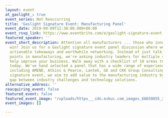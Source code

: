 ```yaml
---
layout: event
at_gaslight_: true
event_series: Not Reoccurring
title: 'Gaslight Signature Event: Manufacturing Panel'
event_date: 2019-09-09T12:30:00.000+00:00
event_rsvp_link: https://www.eventbrite.com/e/gaslight-signature-event-manufacturing-panel-tickets-68276854911?utm_source=eb_email&utm_medium=email&utm_campaign=new_event_email&utm_term=viewmyevent_button
featured_speaker: ''
event_short_description: Attention all manufacturers ... those who innovate, will
  win! Join us for a Gaslight signature event panel discussion where we'll provide
  actionable takeaways and worthwhile networking. Instead of just talking about pain
  points in manufacturing, we're asking industry leaders for multiple solutions to
  help improve your business. Walk away with a checklist of 10 areas to improve starting
  today. We've hand selected a panel that has a wide range of experiences and viewpoints,
  including AMEND, Atkins & Pearce, Lantek, GE and CKK Group Consulting. With this
  signature event, we aim to add value to the manufacturing industry by bridging the
  gap between industry challenges and technology solutions.
alternative_address: ''
reacquiring_event: false
featured_event: false
featured_event_image: "/uploads/https___cdn.evbuc.com_images_68659855_275374188783_1_original.jpeg"
event_images: []

---
```

